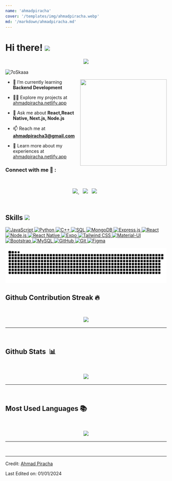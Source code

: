 ```yaml
---
name: 'ahmadpiracha'
cover: '/templates/img/ahmadpiracha.webp'
md: '/markdown/ahmadpiracha.md'
---
```



<h1> Hi there! <img src = "https://raw.githubusercontent.com/MartinHeinz/MartinHeinz/master/wave.gif" width = 40px> </h1>
<p align='center'>
<img src="https://readme-typing-svg.herokuapp.com?color=%2336BCF7&size=25&center=true&vCenter=true&width=433&height=75&lines=I'm+Ahmad+Waseem+Piracha;Software+Engineer;Frontend+Developer;Mobile+Developer;%40ahmadpiracha">
</p>
	<img src="https://komarev.com/ghpvc/?username=ahmadpiracha&label=Profile%20views&color=0047AB&style=plastic?" alt="7oSkaaa" height=25px, width=160px/> 

<img align="right" src="https://media.giphy.com/media/QvpqTCiEcwtvx6wwJK/giphy.gif" width="270" height="270" frameBorder="0" class="giphy-embed" allowFullScreen></img>


- 🌱 I’m currently learning **Backend Development**

- 👨‍💻 Explore my projects at [ahmadpiracha.netlify.app](https://ahmadpiracha.netlify.app)

- 💬 Ask me about **React,React Native, Next.js, Node.js**

- 📫 Reach me at **ahmadpiracha3@gmail.com**

- 📄 Learn more about my experiences at [ahmadpiracha.netlify.app](https://ahmadpiracha.netlify.app)


### Connect with me 🔗 :
<br>
<p align='center'>
<a href="mailto:ahmadpiracha3@gmail.com" target="_blank">
<img src="https://img.shields.io/badge/Gmail-D14836?style=for-the-badge&logo=gmail&logoColor=white">
</a>&nbsp;&nbsp;
<a href="https://www.instagram.com/ahmadpiracha" target="_blank">
<img src="https://img.shields.io/badge/ahmadpiracha-%23E4405F.svg?style=for-the-badge&logo=Instagram&logoColor=white"></a>&nbsp;&nbsp;
<a href="https://www.linkedin.com/in/ahmad-waseem-piracha" target="_blank">
<img src="https://img.shields.io/badge/linkedin-%230077B5.svg?style=for-the-badge&logo=linkedin&logoColor=white"></a>&nbsp;&nbsp;
</p>
<br>

## Skills <img src="https://media2.giphy.com/media/QssGEmpkyEOhBCb7e1/giphy.gif?cid=ecf05e47a0n3gi1bfqntqmob8g9aid1oyj2wr3ds3mg700bl&rid=giphy.gif" width=32px>

<!-- Programming Languages -->

<a href="https://developer.mozilla.org/en-US/docs/Web/JavaScript" target="_blank">
  <img alt="JavaScript" src="https://img.shields.io/badge/JavaScript-F7DF1E?style=for-the-badge&logo=javascript&logoColor=black">
</a>
<a href="https://www.python.org/" target="_blank">
  <img alt="Python" src="https://img.shields.io/badge/Python-3776AB?style=for-the-badge&logo=python&logoColor=white">
</a>

<a href="https://www.cplusplus.com/" target="_blank">
  <img alt="C++" src="https://img.shields.io/badge/C++-00599C?style=for-the-badge&logo=c%2B%2B&logoColor=white">
</a>

<a href="https://www.microsoft.com/en-us/sql-server" target="_blank">
  <img alt="SQL" src="https://img.shields.io/badge/SQL-CC2927?style=for-the-badge&logo=microsoft%20sql%20server&logoColor=white">
</a>

<!-- Web Development -->


<a href="https://www.mongodb.com/" target="_blank">
  <img alt="MongoDB" src="https://img.shields.io/badge/MongoDB-47A248?style=for-the-badge&logo=mongodb&logoColor=white">
</a>
<a href="https://expressjs.com/" target="_blank">
  <img alt="Express.js" src="https://img.shields.io/badge/Express.js-000000?style=for-the-badge&logo=express&logoColor=white">
</a>

<a href="https://reactjs.org/" target="_blank">
  <img alt="React" src="https://img.shields.io/badge/React-61DAFB?style=for-the-badge&logo=react&logoColor=black">
</a>
<a href="https://nodejs.org/" target="_blank">
  <img alt="Node.js" src="https://img.shields.io/badge/Node.js-339933?style=for-the-badge&logo=node.js&logoColor=white">
</a>

<!-- Mobile Development -->
<a href="https://reactnative.dev/" target="_blank">
  <img alt="React Native" src="https://img.shields.io/badge/React_Native-61DAFB?style=for-the-badge&logo=react&logoColor=black">
</a>
<a href="https://expo.dev/" target="_blank">
  <img alt="Expo" src="https://img.shields.io/badge/Expo-000020?style=for-the-badge&logo=expo&logoColor=white">
</a>

<!-- Frontend Frameworks/Libraries -->
<a href="https://tailwindcss.com/" target="_blank">
  <img alt="Tailwind CSS" src="https://img.shields.io/badge/Tailwind_CSS-38B2AC?style=for-the-badge&logo=tailwind-css&logoColor=white">
</a>

<a href="https://material-ui.com/" target="_blank">
  <img alt="Material-UI" src="https://img.shields.io/badge/Material--UI-0081CB?style=for-the-badge&logo=material-ui&logoColor=white">
</a>

<a href="https://getbootstrap.com/" target="_blank">
  <img alt="Bootstrap" src="https://img.shields.io/badge/Bootstrap-563D7C?style=for-the-badge&logo=bootstrap&logoColor=white">
</a>

<!-- Database -->
<a href="https://www.mysql.com/" target="_blank">
  <img alt="MySQL" src="https://img.shields.io/badge/MySQL-4479A1?style=for-the-badge&logo=mysql&logoColor=white">
</a>

<!-- Version Control and Collaboration -->
<a href="https://github.com/" target="_blank">
  <img alt="GitHub" src="https://img.shields.io/badge/GitHub-181717?style=for-the-badge&logo=github&logoColor=white">
</a>

<a href="https://git-scm.com/" target="_blank">
  <img alt="Git" src="https://img.shields.io/badge/Git-F05032?style=for-the-badge&logo=git&logoColor=white">
</a>

<!-- Design Tools -->
<a href="https://www.figma.com/" target="_blank">
  <img alt="Figma" src="https://img.shields.io/badge/Figma-F24E1E?style=for-the-badge&logo=figma&logoColor=white">
</a>

<!-- Tools and Platforms -->

![snake gif](https://github.com/TekyaygilFethi/TekyaygilFethi/blob/output/github-contribution-grid-snake.svg)



## Github Contribution Streak 🔥 
<br>
<p align='center'><img src="https://github-readme-streak-stats.herokuapp.com?user=ahmadpiracha&theme=black-ice&hide_border=true&date_format=M%20j%5B%2C%20Y%5D"></p>

<hr><br>

## Github Stats &nbsp;📊
<br>
<p align='center'>
<img src="https://github-readme-stats.vercel.app/api?username=ahmadpiracha&show_icons=true&theme=github_dark">
</p>
<hr>
<br>

## Most Used Languages 📚
<br>
<p align='center'>
<img src="https://github-readme-stats.anuraghazra1.vercel.app/api/top-langs/?username=ahmadpiracha&theme=dark&hide_border=true&no-bg=true&no-frame=true&langs_count=10">
</p>

<hr>
<br>

------
Credit: [Ahmad Piracha](https://github.com/ahmadpiracha)

Last Edited on: 01/01/2024